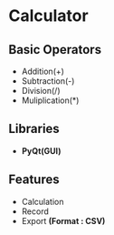 # Calculator 

## Basic Operators 
- Addition(+)
- Subtraction(-) 
- Division(/) 
- Muliplication(*)

## Libraries
- <b>PyQt(GUI)</b>

## Features
- Calculation
- Record
- Export <b>(Format : CSV)</b>